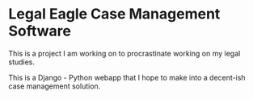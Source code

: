 # Legal Eagle Case Management Software

This is a project I am working on to procrastinate working on my legal studies. 

This is a Django - Python webapp that I hope to make into a decent-ish case management solution.